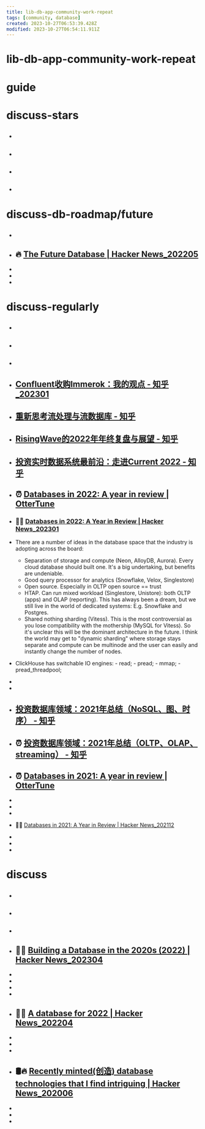 ```yaml
---
title: lib-db-app-community-work-repeat
tags: [community, database]
created: 2023-10-27T06:53:39.428Z
modified: 2023-10-27T06:54:11.911Z
---
```


# lib-db-app-community-work-repeat

# guide

# discuss-stars
- ## 

- ## 

- ## 

- ## 
# discuss-db-roadmap/future
- ## 

- ## 🔥 [The Future Database | Hacker News_202205](https://news.ycombinator.com/item?id=31481175)
- 
- 
- 

# discuss-regularly
- ## 

- ## 

- ## 

- ## [Confluent收购Immerok：我的观点 - 知乎_202301](https://zhuanlan.zhihu.com/p/597220515)

- ## [重新思考流处理与流数据库 - 知乎](https://zhuanlan.zhihu.com/p/600701331)

- ## [RisingWave的2022年年终复盘与展望 - 知乎](https://zhuanlan.zhihu.com/p/593169897)

- ## [投资实时数据系统最前沿：走进Current 2022 - 知乎](https://zhuanlan.zhihu.com/p/574022136)

- ## ⏰ [Databases in 2022: A year in review | OtterTune](https://ottertune.com/blog/2022-databases-retrospective)

- ### 👥🔥 [Databases in 2022: A Year in Review | Hacker News_202301](https://news.ycombinator.com/item?id=34220524)
- There are a number of ideas in the database space that the industry is adopting across the board:
  - Separation of storage and compute (Neon, AlloyDB, Aurora). Every cloud database should built one. It's a big undertaking, but benefits are undeniable.
  - Good query processor for analytics (Snowflake, Velox, Singlestore)
  - Open source. Especially in OLTP open source == trust
  - HTAP. Can run mixed workload (Singlestore, Unistore): both OLTP (apps) and OLAP (reporting). This has always been a dream, but we still live in the world of dedicated systems: E.g. Snowflake and Postgres.
  - Shared nothing sharding (Vitess). This is the most controversial as you lose compatibility with the mothership (MySQL for Vitess). So it's unclear this will be the dominant architecture in the future. I think the world may get to "dynamic sharding" where storage stays separate and compute can be multinode and the user can easily and instantly change the number of nodes.

- ClickHouse has switchable IO engines: - read; - pread; - mmap; - pread_threadpool; 

- 
- 

- ## [投资数据库领域：2021年总结（NoSQL、图、时序） - 知乎](https://zhuanlan.zhihu.com/p/453556881)

- ## ⏰ [投资数据库领域：2021年总结（OLTP、OLAP、streaming） - 知乎](https://zhuanlan.zhihu.com/p/452628664)

- ## ⏰ [Databases in 2021: A year in review | OtterTune](https://ottertune.com/blog/2021-databases-retrospective)
- 
- 
- 

- 👥🔥 [Databases in 2021: A Year in Review | Hacker News_202112](https://news.ycombinator.com/item?id=29731885)
- 
- 
- 

# discuss
- ## 

- ## 

- ## 

- ## 🎯🔥 [Building a Database in the 2020s (2022) | Hacker News_202304](https://news.ycombinator.com/item?id=35491682)
- 
- 
- 
- 

- ## 🎯🔥 [A database for 2022 | Hacker News_202204](https://news.ycombinator.com/item?id=30883015)
- 
- 
- 

- ## 🛢️🔥 [Recently minted(创造) database technologies that I find intriguing | Hacker News_202006](https://news.ycombinator.com/item?id=23531825)
- 
- 
- 
